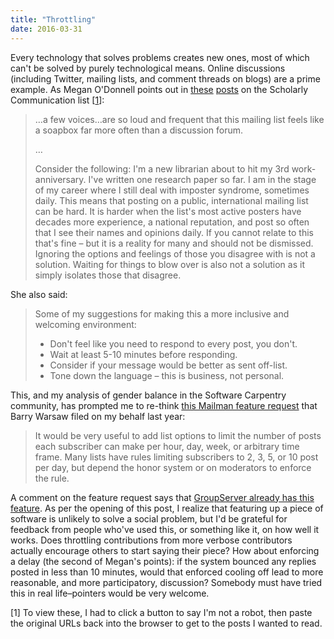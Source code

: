 ```yaml
---
title: "Throttling"
date: 2016-03-31
---
```

<p>
  Every technology that solves problems creates new ones,
  most of which can't be solved by purely technological means.
  Online discussions (including Twitter, mailing lists, and comment threads on blogs)
  are a prime example.
  As Megan O'Donnell points out in
  <a href="http://lists.ala.org/sympa/arc/scholcomm/2016-03/msg00208.html">these</a>
  <a href="http://lists.ala.org/sympa/arc/scholcomm/2016-03/msg00300.html">posts</a>
  on the Scholarly Communication list [<a href="#1">1</a>]:
</p>
<blockquote>
  <p>
    …a few voices…are so loud and frequent that
    this mailing list feels like a soapbox far more often than a discussion forum.
  </p>
  <p>
    …
  </p>
  <p>
    Consider the following: I'm a new librarian about to hit my 3rd work-anniversary.
    I've written one research paper so far.
    I am in the stage of my career where I still deal with imposter syndrome, sometimes daily.
    This means that posting on a public, international mailing list can be hard.
    It is harder when the list's most active posters have decades more experience,
    a national reputation,
    and post so often that I see their names and opinions daily.
    If you cannot relate to this that's fine – but it is a reality for many and should not be dismissed.
    Ignoring the options and feelings of those you disagree with is not a solution.
    Waiting for things to blow over is also not a solution as it simply isolates those that disagree.
  </p>
</blockquote>
<p>
  She also said:
</p>
<blockquote>
  <p>
    Some of my suggestions for making this a more inclusive and welcoming environment:
  </p>
  <ul>
    <li>
      Don't feel like you need to respond to every post, you don't.
    </li>
    <li>
      Wait at least 5-10 minutes before responding.
    </li>
    <li>
      Consider if your message would be better as sent off-list.
    </li>
    <li>
      Tone down the language – this is business, not personal.
    </li>
  </ul>
</blockquote>
<p>
  This,
  and my analysis of gender balance in the Software Carpentry community,
  has prompted me to re-think <a href="https://gitlab.com/mailman/mailman/issues/119">this Mailman feature request</a>
  that Barry Warsaw filed on my behalf last year:
</p>
<blockquote>
  <p>
    It would be very useful to add list options to limit the number of posts each subscriber can make per hour, day, week, or arbitrary time frame.
    Many lists have rules limiting subscribers to 2, 3, 5, or 10 post per day, but depend the honor system or on moderators to enforce the rule.
  </p>
</blockquote>
<p>
  A comment on the feature request says that <a href="http://groupserver.org/groupserver/features/details/#postingRate">GroupServer already has this feature</a>.
  As per the opening of this post,
  I realize that featuring up a piece of software is unlikely to solve a social problem,
  but I'd be grateful for feedback from people who've used this,
  or something like it,
  on how well it works.
  Does throttling contributions from more verbose contributors actually encourage others to start saying their piece?
  How about enforcing a delay (the second of Megan's points):
  if the system bounced any replies posted in less than 10 minutes,
  would that enforced cooling off lead to more reasonable, and more participatory, discussion?
  Somebody must have tried this in real life–pointers would be very welcome.
</p>
<p id="1">
  [1] To view these,
  I had to click a button to say I'm not a robot,
  then paste the original URLs back into the browser to get to the posts I wanted to read.
</p>
